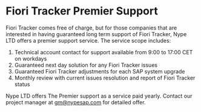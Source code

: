# Fiori Tracker Premier Support

Fiori Tracker comes free of charge, but for those companies that are interested in having guaranteed long term support of Fiori Tracker, Nype LTD offers a premier support service. The service scope includes:
1.	Technical account contact for support available from 9:00 to 17:00 CET on workdays 
2.	Guaranteed next day solution for any Fiori Tracker issues
3.	Guaranteed Fiori Tracker adjustments for each SAP system upgrade
4.	Monthly review with current issues resolution and report of Fiori Tracker status

Nype LTD offers The Premier support as a service paid yearly. Contact our project manager at gm@nypesap.com for detailed offer.
